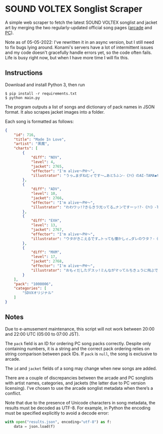 # SOUND VOLTEX Songlist Scraper

A simple web scraper to fetch the latest SOUND VOLTEX songlist and jacket art by merging the two regularly-updated official song pages ([arcade](https://p.eagate.573.jp/game/sdvx/vi/music/index.html) and [PC](https://p.eagate.573.jp/game/eacsdvx/vi/music/index.html)).

Note as of 05-05-2022: I've rewritten it in an async version, but I still need to fix bugs lying around. Konami's servers have a lot of intermittent issues and my code doesn't gracefully handle errors yet, so the code often fails. Life is busy right now, but when I have more time I will fix this.

## Instructions

Download and install Python 3, then run

```term
$ pip install -r requirements.txt
$ python main.py
```

The program outputs a list of songs and dictionary of pack names in JSON format. It also scrapes jacket images into a folder.

Each song is formatted as follows:

```json
{
    "id": 716,
    "title": "Made In Love",
    "artist": "黒魔",
    "charts": [
        {
            "diff": "NOV",
            "level": 4,
            "jacket": 2765,
            "effector": "I'm alive～PH～",
            "illustrator": "うゥ…まダねむィです～…あと5ふン-《ｱｲ》のAI-TAMA◆tam"
        },
        {
            "diff": "ADV",
            "level": 10,
            "jacket": 2766,
            "effector": "I'm alive～PH～",
            "illustrator": "わわワッ!?きらきラ光ってる…ナンですーッ!?-《ｱｲ》-TAMA◆tam"
        },
        {
            "diff": "EXH",
            "level": 13,
            "jacket": 2767,
            "effector": "I'm alive～PH～",
            "illustrator": "ウタがきこえるです…トっても懐かしィ…ダレのウタ？-《ｱｲ》-TAMA◆tam"
        },
        {
            "diff": "MXM",
            "level": 17,
            "jacket": 2768,
            "effector": "I'm alive～PH～",
            "illustrator": "おもィだしたデスッ!ミんながマってルちきュうに飛ぶですヨーッ!-《ｱｲ》-TAMA◆tam"
        }
    ],
    "pack": "1000006",
    "categories": [
        "SDVXオリジナル"
    ]
}
```

## Notes

Due to e-amusement maintenance, this script will not work between 20:00 and 22:00 UTC (05:00 to 07:00 JST).

The `pack` field is an ID for ordering PC song packs correctly. Despite only containing numbers, it is a string and the correct pack ordering relies on string comparison between pack IDs. If `pack` is `null`, the song is exclusive to arcade.

The `id` and `jacket` fields of a song may change when new songs are added.

There are a couple of discrepancies between the arcade and PC songlists with artist names, categories, and jackets (the latter due to PC version licensing). I&#8217;ve chosen to use the arcade songlist metadata when there&#8217;s a conflict.

Note that due to the presence of Unicode characters in song metadata, the results must be decoded as UTF-8. For example, in Python the encoding must be specified explicitly to avoid a decode error:

```py
with open("results.json", encoding="utf-8") as f:
    data = json.load(f)
```